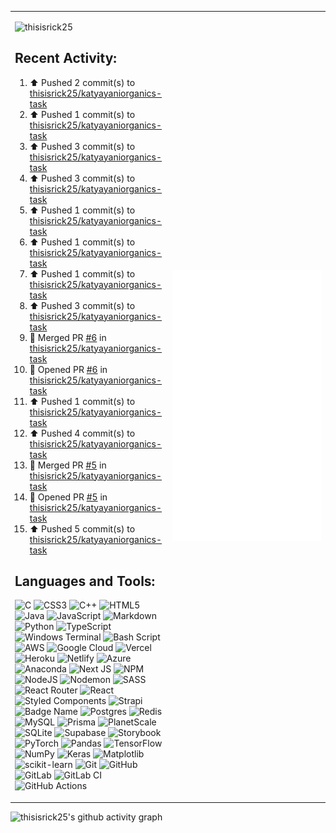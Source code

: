 <table>
  <tr>
    <td width="50%">

<p align="left"> <img src="https://komarev.com/ghpvc/?username=thisisrick25&label=Profile%20views&color=0e75b6&style=flat" alt="thisisrick25" />
</p>

## Recent Activity:
<!--RECENT_ACTIVITY:start-->
1. ⬆️ Pushed 2 commit(s) to [thisisrick25/katyayaniorganics-task](https://github.com/thisisrick25/katyayaniorganics-task)<br>
2. ⬆️ Pushed 1 commit(s) to [thisisrick25/katyayaniorganics-task](https://github.com/thisisrick25/katyayaniorganics-task)<br>
3. ⬆️ Pushed 3 commit(s) to [thisisrick25/katyayaniorganics-task](https://github.com/thisisrick25/katyayaniorganics-task)<br>
4. ⬆️ Pushed 3 commit(s) to [thisisrick25/katyayaniorganics-task](https://github.com/thisisrick25/katyayaniorganics-task)<br>
5. ⬆️ Pushed 1 commit(s) to [thisisrick25/katyayaniorganics-task](https://github.com/thisisrick25/katyayaniorganics-task)<br>
6. ⬆️ Pushed 1 commit(s) to [thisisrick25/katyayaniorganics-task](https://github.com/thisisrick25/katyayaniorganics-task)<br>
7. ⬆️ Pushed 1 commit(s) to [thisisrick25/katyayaniorganics-task](https://github.com/thisisrick25/katyayaniorganics-task)<br>
8. ⬆️ Pushed 3 commit(s) to [thisisrick25/katyayaniorganics-task](https://github.com/thisisrick25/katyayaniorganics-task)<br>
9. 🎉 Merged PR [#6](https://github.com/thisisrick25/katyayaniorganics-task/pull/6) in [thisisrick25/katyayaniorganics-task](https://github.com/thisisrick25/katyayaniorganics-task)<br>
10. 💪 Opened PR [#6](https://github.com/thisisrick25/katyayaniorganics-task/pull/6) in [thisisrick25/katyayaniorganics-task](https://github.com/thisisrick25/katyayaniorganics-task)<br>
11. ⬆️ Pushed 1 commit(s) to [thisisrick25/katyayaniorganics-task](https://github.com/thisisrick25/katyayaniorganics-task)<br>
12. ⬆️ Pushed 4 commit(s) to [thisisrick25/katyayaniorganics-task](https://github.com/thisisrick25/katyayaniorganics-task)<br>
13. 🎉 Merged PR [#5](https://github.com/thisisrick25/katyayaniorganics-task/pull/5) in [thisisrick25/katyayaniorganics-task](https://github.com/thisisrick25/katyayaniorganics-task)<br>
14. 💪 Opened PR [#5](https://github.com/thisisrick25/katyayaniorganics-task/pull/5) in [thisisrick25/katyayaniorganics-task](https://github.com/thisisrick25/katyayaniorganics-task)<br>
15. ⬆️ Pushed 5 commit(s) to [thisisrick25/katyayaniorganics-task](https://github.com/thisisrick25/katyayaniorganics-task)<br>
<!--RECENT_ACTIVITY:end-->

## Languages and Tools:
![C](https://img.shields.io/badge/c-%2300599C.svg?style=flat&logo=c&logoColor=white) ![CSS3](https://img.shields.io/badge/css3-%231572B6.svg?style=flat&logo=css3&logoColor=white) ![C++](https://img.shields.io/badge/c++-%2300599C.svg?style=flat&logo=c%2B%2B&logoColor=white) ![HTML5](https://img.shields.io/badge/html5-%23E34F26.svg?style=flat&logo=html5&logoColor=white) ![Java](https://img.shields.io/badge/java-%23ED8B00.svg?style=flat&logo=openjdk&logoColor=white) ![JavaScript](https://img.shields.io/badge/javascript-%23323330.svg?style=flat&logo=javascript&logoColor=%23F7DF1E) ![Markdown](https://img.shields.io/badge/markdown-%23000000.svg?style=flat&logo=markdown&logoColor=white) ![Python](https://img.shields.io/badge/python-3670A0?style=flat&logo=python&logoColor=ffdd54) ![TypeScript](https://img.shields.io/badge/typescript-%23007ACC.svg?style=flat&logo=typescript&logoColor=white) ![Windows Terminal](https://img.shields.io/badge/Windows%20Terminal-%234D4D4D.svg?style=flat&logo=windows-terminal&logoColor=white) ![Bash Script](https://img.shields.io/badge/bash_script-%23121011.svg?style=flat&logo=gnu-bash&logoColor=white) ![AWS](https://img.shields.io/badge/AWS-%23FF9900.svg?style=flat&logo=amazon-aws&logoColor=white) ![Google Cloud](https://img.shields.io/badge/GoogleCloud-%234285F4.svg?style=flat&logo=google-cloud&logoColor=white) ![Vercel](https://img.shields.io/badge/vercel-%23000000.svg?style=flat&logo=vercel&logoColor=white) ![Heroku](https://img.shields.io/badge/heroku-%23430098.svg?style=flat&logo=heroku&logoColor=white) ![Netlify](https://img.shields.io/badge/netlify-%23000000.svg?style=flat&logo=netlify&logoColor=#00C7B7) ![Azure](https://img.shields.io/badge/azure-%230072C6.svg?style=flat&logo=microsoftazure&logoColor=white) ![Anaconda](https://img.shields.io/badge/Anaconda-%2344A833.svg?style=flat&logo=anaconda&logoColor=white) ![Next JS](https://img.shields.io/badge/Next-black?style=flat&logo=next.js&logoColor=white) ![NPM](https://img.shields.io/badge/NPM-%23CB3837.svg?style=flat&logo=npm&logoColor=white) ![NodeJS](https://img.shields.io/badge/node.js-6DA55F?style=flat&logo=node.js&logoColor=white) ![Nodemon](https://img.shields.io/badge/NODEMON-%23323330.svg?style=flat&logo=nodemon&logoColor=%BBDEAD) ![SASS](https://img.shields.io/badge/SASS-hotpink.svg?style=flat&logo=SASS&logoColor=white) ![React Router](https://img.shields.io/badge/React_Router-CA4245?style=flat&logo=react-router&logoColor=white) ![React](https://img.shields.io/badge/react-%2320232a.svg?style=flat&logo=react&logoColor=%2361DAFB) ![Styled Components](https://img.shields.io/badge/styled--components-DB7093?style=flat&logo=styled-components&logoColor=white) ![Strapi](https://img.shields.io/badge/strapi-%232E7EEA.svg?style=flat&logo=strapi&logoColor=white) ![Badge Name](https://img.shields.io/badge/tRPC-%232596BE.svg?style=flat&logo=tRPC&logoColor=white) ![Postgres](https://img.shields.io/badge/postgres-%23316192.svg?style=flat&logo=postgresql&logoColor=white) ![Redis](https://img.shields.io/badge/redis-%23DD0031.svg?style=flat&logo=redis&logoColor=white) ![MySQL](https://img.shields.io/badge/mysql-4479A1.svg?style=flat&logo=mysql&logoColor=white) ![Prisma](https://img.shields.io/badge/Prisma-3982CE?style=flat&logo=Prisma&logoColor=white) ![PlanetScale](https://img.shields.io/badge/planetscale-%23000000.svg?style=flat&logo=planetscale&logoColor=white) ![SQLite](https://img.shields.io/badge/sqlite-%2307405e.svg?style=flat&logo=sqlite&logoColor=white) ![Supabase](https://img.shields.io/badge/Supabase-3ECF8E?style=flat&logo=supabase&logoColor=white) ![Storybook](https://img.shields.io/badge/-Storybook-FF4785?style=flat&logo=storybook&logoColor=white) ![PyTorch](https://img.shields.io/badge/PyTorch-%23EE4C2C.svg?style=flat&logo=PyTorch&logoColor=white) ![Pandas](https://img.shields.io/badge/pandas-%23150458.svg?style=flat&logo=pandas&logoColor=white) ![TensorFlow](https://img.shields.io/badge/TensorFlow-%23FF6F00.svg?style=flat&logo=TensorFlow&logoColor=white) ![NumPy](https://img.shields.io/badge/numpy-%23013243.svg?style=flat&logo=numpy&logoColor=white) ![Keras](https://img.shields.io/badge/Keras-%23D00000.svg?style=flat&logo=Keras&logoColor=white) ![Matplotlib](https://img.shields.io/badge/Matplotlib-%23ffffff.svg?style=flat&logo=Matplotlib&logoColor=black) ![scikit-learn](https://img.shields.io/badge/scikit--learn-%23F7931E.svg?style=flat&logo=scikit-learn&logoColor=white) ![Git](https://img.shields.io/badge/git-%23F05033.svg?style=flat&logo=git&logoColor=white) ![GitHub](https://img.shields.io/badge/github-%23121011.svg?style=flat&logo=github&logoColor=white) ![GitLab](https://img.shields.io/badge/gitlab-%23181717.svg?style=flat&logo=gitlab&logoColor=white) ![GitLab CI](https://img.shields.io/badge/gitlab%20CI-%23181717.svg?style=flat&logo=gitlab&logoColor=white) ![GitHub Actions](https://img.shields.io/badge/github%20actions-%232671E5.svg?style=flat&logo=githubactions&logoColor=white)

</td>
<td width="50%"><img src="github-metrics.svg" alt="Metric" /></td>
  </tr>
</table>

![thisisrick25's github activity graph](https://github-readme-activity-graph.vercel.app/graph?username=thisisrick25&theme=github-compact)